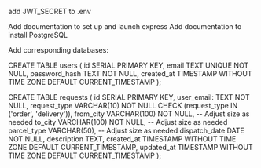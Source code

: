 add JWT_SECRET to .env

Add documentation to set up and launch express
Add documentation to install PostgreSQL

Add corresponding databases:

CREATE TABLE users (
    id SERIAL PRIMARY KEY,
    email TEXT UNIQUE NOT NULL,
    password_hash TEXT NOT NULL,
    created_at TIMESTAMP WITHOUT TIME ZONE DEFAULT CURRENT_TIMESTAMP
);


CREATE TABLE requests (
    id SERIAL PRIMARY KEY,
    user_email: TEXT NOT NULL,
    request_type VARCHAR(10) NOT NULL CHECK (request_type IN ('order', 'delivery')),
    from_city VARCHAR(100) NOT NULL, -- Adjust size as needed
    to_city VARCHAR(100) NOT NULL,   -- Adjust size as needed
    parcel_type VARCHAR(50),         -- Adjust size as needed
    dispatch_date DATE NOT NULL,
    description TEXT,
    created_at TIMESTAMP WITHOUT TIME ZONE DEFAULT CURRENT_TIMESTAMP,
    updated_at TIMESTAMP WITHOUT TIME ZONE DEFAULT CURRENT_TIMESTAMP
);
